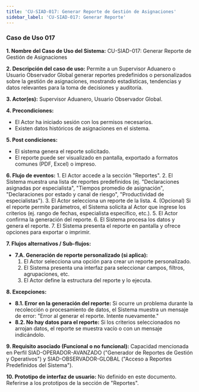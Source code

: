 ```yaml
---
title: 'CU-SIAD-017: Generar Reporte de Gestión de Asignaciones'
sidebar_label: 'CU-SIAD-017: Generar Reporte'
---
```


### Caso de Uso 017

**1. Nombre del Caso de Uso del Sistema:**
CU-SIAD-017: Generar Reporte de Gestión de Asignaciones

**2. Descripción del caso de uso:**
Permite a un Supervisor Aduanero o Usuario Observador Global generar reportes predefinidos o personalizados sobre la gestión de asignaciones, mostrando estadísticas, tendencias y datos relevantes para la toma de decisiones y auditoría.

**3. Actor(es):**
Supervisor Aduanero, Usuario Observador Global.

**4. Precondiciones:**
* El Actor ha iniciado sesión con los permisos necesarios.
* Existen datos históricos de asignaciones en el sistema.

**5. Post condiciones:**
* El sistema genera el reporte solicitado.
* El reporte puede ser visualizado en pantalla, exportado a formatos comunes (PDF, Excel) o impreso.

**6. Flujo de eventos:**
    1.  El Actor accede a la sección "Reportes".
    2.  El Sistema muestra una lista de reportes predefinidos (ej. "Declaraciones asignadas por especialista", "Tiempos promedio de asignación", "Declaraciones por estado y canal de riesgo", "Productividad de especialistas").
    3.  El Actor selecciona un reporte de la lista.
    4.  (Opcional) Si el reporte permite parámetros, el Sistema solicita al Actor que ingrese los criterios (ej. rango de fechas, especialista específico, etc.).
    5.  El Actor confirma la generación del reporte.
    6.  El Sistema procesa los datos y genera el reporte.
    7.  El Sistema presenta el reporte en pantalla y ofrece opciones para exportar o imprimir.

**7. Flujos alternativos / Sub-flujos:**
* **7.A. Generación de reporte personalizado (si aplica):**
    1.  El Actor selecciona una opción para crear un reporte personalizado.
    2.  El Sistema presenta una interfaz para seleccionar campos, filtros, agrupaciones, etc.
    3.  El Actor define la estructura del reporte y lo ejecuta.

**8. Excepciones:**
* **8.1. Error en la generación del reporte:** Si ocurre un problema durante la recolección o procesamiento de datos, el Sistema muestra un mensaje de error: "Error al generar el reporte. Intente nuevamente."
* **8.2. No hay datos para el reporte:** Si los criterios seleccionados no arrojan datos, el reporte se muestra vacío o con un mensaje indicándolo.

**9. Requisito asociado (Funcional o no funcional):**
Capacidad mencionada en Perfil SIAD-OPERADOR-AVANZADO ("Generador de Reportes de Gestión y Operativos") y SIAD-OBSERVADOR-GLOBAL ("Acceso a Reportes Predefinidos del Sistema").

**10. Prototipo de interfaz de usuario:**
No definido en este documento. Referirse a los prototipos de la sección de "Reportes".